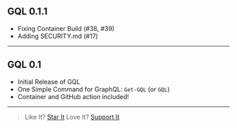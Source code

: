 ## GQL 0.1.1

* Fixing Container Build (#38, #39)
* Adding SECURITY.md (#17)

---

## GQL 0.1

* Initial Release of GQL
* One Simple Command for GraphQL: `Get-GQL` (or `GQL`)
* Container and GitHub action included!

---

> Like It? [Star It](https://github.com/PowerShellWeb/WebSocket)
> Love It? [Support It](https://github.com/sponsors/StartAutomating)
